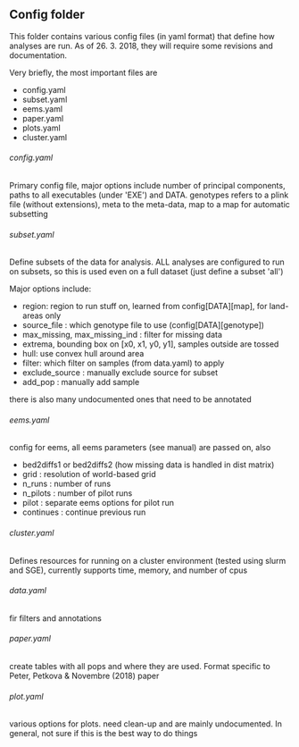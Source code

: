 ## Config folder

This folder contains various config files (in yaml format) that define how 
analyses are run. As of 26. 3. 2018, they will require some revisions and documentation.

Very briefly, the most important files are
 - config.yaml
 - subset.yaml
 - eems.yaml
 - paper.yaml
 - plots.yaml
 - cluster.yaml


###### config.yaml
Primary config file, major options include number of principal components,
paths to all executables (under 'EXE') and DATA. genotypes refers to a 
plink file (without extensions), meta to the meta-data, map to a map for
automatic subsetting

###### subset.yaml
Define subsets of the data for analysis. ALL analyses are configured to run
on subsets, so this is used even on a full dataset (just define a subset 'all')

Major options include:
- region: region to run stuff on, learned from config[DATA][map], for land-
areas only
- source_file : which genotype file to use (config[DATA][genotype])
- max_missing, max_missing_ind : filter for missing data
- extrema, bounding box on [x0, x1, y0, y1], samples outside are tossed
- hull: use convex hull around area
- filter: which filter on samples (from data.yaml) to apply
- exclude_source : manually exclude source for subset
- add_pop : manually add sample

there is also many undocumented ones that need to be annotated

###### eems.yaml
config for eems, all eems parameters (see manual) are passed on, also
 - bed2diffs1 or bed2diffs2 (how missing data is handled in dist matrix)
 - grid : resolution of world-based grid
 - n_runs : number of runs
 - n_pilots : number of pilot runs
 - pilot : separate eems options for pilot run
 - continues : continue previous run

###### cluster.yaml
Defines resources for running on a cluster environment (tested using slurm and
SGE), currently supports time, memory, and number of cpus

###### data.yaml
fir filters and annotations

###### paper.yaml
create tables with all pops and where they are used. Format specific to
Peter, Petkova & Novembre (2018) paper

###### plot.yaml
various options for plots. need clean-up and are mainly undocumented. In
general,
not sure if this is the best way to do things

